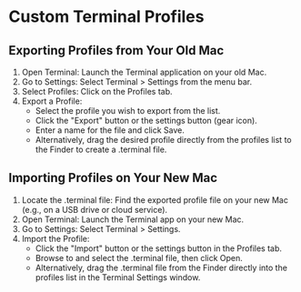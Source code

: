 # Custom Terminal Profiles

## Exporting Profiles from Your Old Mac
1. Open Terminal: Launch the Terminal application on your old Mac. 
1. Go to Settings: Select Terminal > Settings from the menu bar. 
1. Select Profiles: Click on the Profiles tab. 
1. Export a Profile:
   * Select the profile you wish to export from the list. 
   * Click the "Export" button or the settings button (gear icon). 
   * Enter a name for the file and click Save. 
   * Alternatively, drag the desired profile directly from the profiles list to the Finder to create a .terminal file. 

## Importing Profiles on Your New Mac
1. Locate the .terminal file: Find the exported profile file on your new Mac (e.g., on a USB drive or cloud service). 
1. Open Terminal: Launch the Terminal app on your new Mac. 
1. Go to Settings: Select Terminal > Settings. 
1. Import the Profile:
   * Click the "Import" button or the settings button in the Profiles tab. 
   * Browse to and select the .terminal file, then click Open. 
   * Alternatively, drag the .terminal file from the Finder directly into the profiles list in the Terminal Settings window. 
